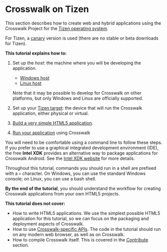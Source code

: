 # Crosswalk on Tizen

This section describes how to create web and hybrid applications using the Crosswalk Project for the [Tizen operating system](http://developer.tizen.org).

For Tizen, a [canary](/documentation/downloads.html#release-channels) version is used (there are no stable or beta downloads for Tizen).

**This tutorial explains how to:**

1.  Set up the *host*: the machine where you will be developing the application.
    * [Windows host](/documentation/tizen/windows_host_setup.html)
    * [Linux host](/documentation/tizen/linux_host_setup.html)

    Note that it may be possible to develop for Crosswalk on other platforms, but only Windows and Linux are officially supported.

2.  Set up your [Tizen target](/documentation/tizen/tizen_target_setup.html): the device that will run the Crosswalk application, either physical or virtual.

3.  [Build a very simple HTML5 application](/documentation/tizen/build_an_application.html).

4.  [Run your application](/documentation/tizen/run_on_tizen.html) using Crosswalk

You will need to be comfortable using a command line to follow these steps. If you prefer to use a graphical integrated development environment (IDE), the free **Intel XDK** provides an alternative way to package applications for Crosswalk Android. See the [Intel XDK website](http://xdk-software.intel.com/) for more details.

Throughout this tutorial, commands you should run in a shell are prefixed with a `>` character. On Windows, you can use the standard Windows console; on Linux, you can use a bash shell.

**By the end of the tutorial**, you should understand the workflow for creating Crosswalk applications from your own HTML5 projects.

**This tutorial does not cover:**

*   How to write HTML5 applications. We use the simplest possible HTML5 application for this tutorial, so we can focus on the packaging and deployment aspects of Crosswalk.
*   How to use [Crosswalk-specific APIs](/documentation/apis/web_apis.html#Experimental-APIs). The code in the tutorial should run on any modern web browser, as well as on Crosswalk.
*   How to compile Crosswalk itself. This is covered in the [Contribute](/contribute) section.

